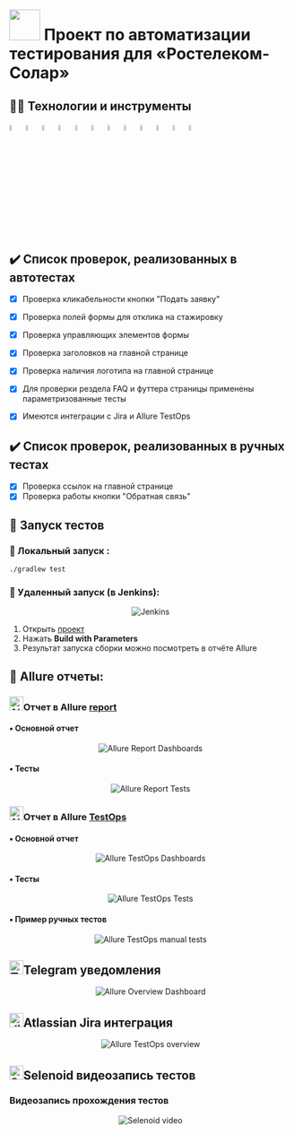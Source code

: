 
# <a href="https://rt-solar.ru/start/"><img src="images/logo.png" width="55" height="55"/></a> Проект по автоматизации тестирования для «Ростелеком-Солар»

## :technologist: Технологии и инструменты

<p  align="center">

<a href="https://www.jetbrains.com/idea/"><img width="5%" title="IntelliJ IDEA" src="media/logo/Idea.svg"></a>
<a href="https://www.java.com/"><img width="5%" title="Java" src="media/logo/Java.svg"></a>
<a href="https://selenoid.autotests.cloud/"><img width="5%" title="Selenoid" src="media/logo/Selenoid.svg"></a>
<a href="https://selenide.org/"><img width="5%" title="Selenide" src="media/logo/Selenide.svg"></a>
<a href="https://gradle.org/"><img width="5%" title="Gradle" src="media/logo/Gradle.svg"></a>
<a href="https://junit.org/junit5/"><img width="5%" title="Junit5" src="media/logo/Junit5.svg"></a>
<a href="https://github.com/"><img width="5%" title="GitHub" src="media/logo/GitHub.svg"></a>
<a href="https://allurereport.org/"><img width="5%" title="Allure Report" src="media/logo/Allure.svg"></a>
<a href="https://qameta.io/"><img width="5%" title="Allure TestOps" src="media/logo/Allure_TO.svg"></a>
<a href="https://www.jenkins.io/"><img width="5%" title="Jenkins" src="media/logo/Jenkins_logo.svg"></a>
<a href="https://www.atlassian.com/ru/software/jira"><img width="5%" title="Jira" src="media/logo/Jira.svg"></a>
<a href="https://web.telegram.org/"><img width="5%" title="Telegram" src="media/logo/Telegram.svg"></a>
</p>


## :heavy_check_mark: Список проверок, реализованных в автотестах

- [x] Проверка кликабельности кнопки "Подать заявку"
- [x] Проверка полей формы для отклика на стажировку
- [x] Проверка управляющих элементов формы
- [x] Проверка заголовков на главной странице
- [x] Проверка наличия логотипа на главной странице
- [x] Для проверки рездела FAQ и футтера страницы применены параметризованные тесты
- [x] Имеются интеграции с Jira и Allure TestOps



## :heavy_check_mark: Список проверок, реализованных в ручных тестах

- [x] Проверка ссылок на главной странице
- [x] Проверка работы кнопки "Обратная связь"

## :rocket: Запуск тестов

###  :rocket: Локальный запуск :
```bash
./gradlew test
```

###  :rocket: Удаленный запуск (в Jenkins):
<p align="center">
<img title="Jenkins" src="media/video/Jenkins.jpg">
</p>

1. Открыть <a target="_blank" href="https://jenkins.autotests.cloud/job/IMak_Project/">проект</a>
2. Нажать **Build with Parameters**
3. Результат запуска сборки можно посмотреть в отчёте Allure

## :triangular_flag_on_post: Allure отчеты:

### <img src="media/logo/Allure.svg" width="25" height="25"  alt="Allure"/>Отчет в Allure</a> <a target="_blank" href="https://jenkins.autotests.cloud/job/017-aolshanskaya-hw_14/12/allure/"> report</a>

#### :black_small_square: Основной отчет
<p align="center">
<img title="Allure Report Dashboards" src="media/video/AllureReport.jpg">
</p>

#### :black_small_square: Тесты
<p align="center">
<img title="Allure Report Tests" src="media/video/AllureReportTests.jpg">
</p>

### <img src="media/logo/Allure_TO.svg" width="25" height="25"  alt="Allure TestOps"/>Отчет в Allure</a> <a target="_blank" href="https://allure.autotests.cloud/jobrun/19967"> TestOps</a>

#### :black_small_square: Основной отчет
<p align="center">
<img title="Allure TestOps Dashboards" src="media/video/AllureTestOps.jpg">
</p>

#### :black_small_square: Тесты
<p align="center">
<img title="Allure TestOps Tests" src="media/video/AllureTestOpsCase.jpg">
</p>

#### :black_small_square: Пример ручных тестов
<p align="center">
  <img title="Allure TestOps manual tests" src="media/video/AllureTestOpsManualCase.jpg">
</p>

## <img src="media/logo/Telegram.svg" width="25" height="25"  alt="Telegram"/>Telegram уведомления</a>

<p align="center">
<img title="Allure Overview Dashboard" src="media/video/telegramBot.jpg">
</p>

## <img src="media/logo/Jira.svg" width="25" height="25" alt="Jira"/>Atlassian Jira интеграция</a>
<p align="center">
  <img title="Allure TestOps overview" src="images/Jira.jpg">
</p>

##  <img src="media/logo/Selenoid.svg" width="25" height="25" alt="Selenoid"/>Selenoid видеозапись тестов</a>
### Видеозапись прохождения тестов

<p align="center">

  <img title="Selenoid video" src="images/c38c13b0e38b770d29d7c4a3db1aea5a.gif">

</p>